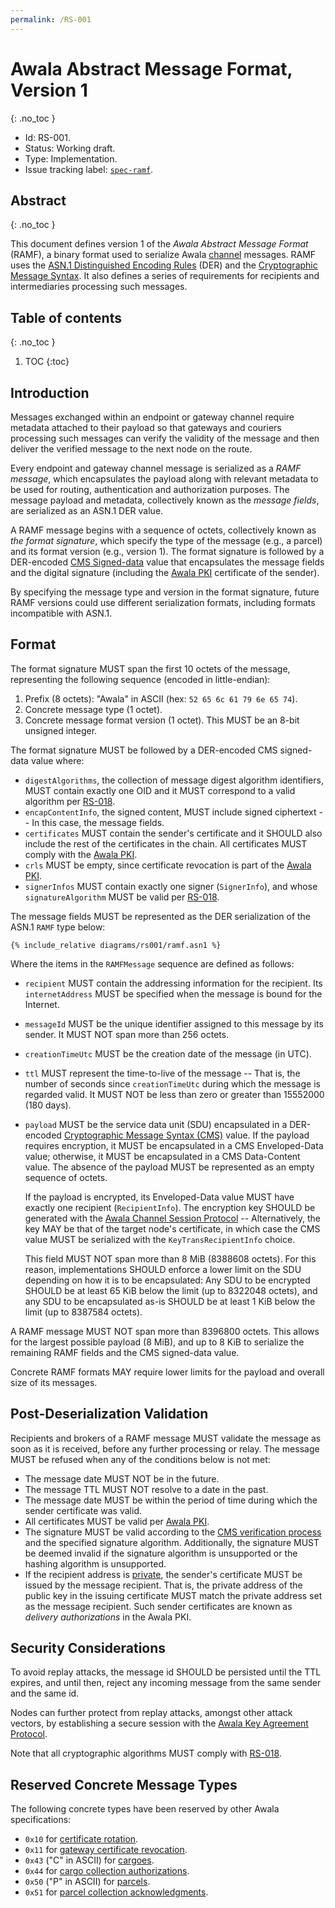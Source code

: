 ```yaml
---
permalink: /RS-001
---
```

# Awala Abstract Message Format, Version 1
{: .no_toc }

- Id: RS-001.
- Status: Working draft.
- Type: Implementation.
- Issue tracking label: [`spec-ramf`](https://github.com/AwalaNetwork/specs/labels/spec-ramf).

## Abstract
{: .no_toc }

This document defines version 1 of the _Awala Abstract Message Format_ (RAMF), a binary format used to serialize Awala [channel](./rs000-core.md#messaging-protocols) messages. RAMF uses the [ASN.1 Distinguished Encoding Rules](https://www.itu.int/rec/T-REC-X.680-X.693-201508-I/en) (DER) and the [Cryptographic Message Syntax](https://tools.ietf.org/html/rfc5652). It also defines a series of requirements for recipients and intermediaries processing such messages.

## Table of contents
{: .no_toc }

1. TOC
{:toc}

## Introduction

Messages exchanged within an endpoint or gateway channel require metadata attached to their payload so that gateways and couriers processing such messages can verify the validity of the message and then deliver the verified message to the next node on the route.

Every endpoint and gateway channel message is serialized as a _RAMF message_, which encapsulates the payload along with relevant metadata to be used for routing, authentication and authorization purposes. The message payload and metadata, collectively known as the _message fields_, are serialized as an ASN.1 DER value.

A RAMF message begins with a sequence of octets, collectively known as _the format signature_, which specify the type of the message (e.g., a parcel) and its format version (e.g., version 1). The format signature is followed by a DER-encoded [CMS Signed-data](https://tools.ietf.org/html/rfc5652#section-5) value that encapsulates the message fields and the digital signature (including the [Awala PKI](rs002-pki.md) certificate of the sender).

By specifying the message type and version in the format signature, future RAMF versions could use different serialization formats, including formats incompatible with ASN.1.

## Format

The format signature MUST span the first 10 octets of the message, representing the following sequence (encoded in little-endian):

1. Prefix (8 octets): "Awala" in ASCII (hex: `52 65 6c 61 79 6e 65 74`).
1. Concrete message type (1 octet).
1. Concrete message format version (1 octet). This MUST be an 8-bit unsigned integer. 

The format signature MUST be followed by a DER-encoded CMS signed-data value where:

  - `digestAlgorithms`, the collection of message digest algorithm identifiers, MUST contain exactly one OID and it MUST correspond to a valid algorithm per [RS-018](rs018-algorithms.md).
  - `encapContentInfo`, the signed content, MUST include signed ciphertext -- In this case, the message fields.
  - `certificates` MUST contain the sender's certificate and it SHOULD also include the rest of the certificates in the chain. All certificates MUST comply with the [Awala PKI](rs002-pki.md).
  - `crls` MUST be empty, since certificate revocation is part of the [Awala PKI](rs002-pki.md).
  - `signerInfos` MUST contain exactly one signer (`SignerInfo`), and whose `signatureAlgorithm` MUST be valid per [RS-018](rs018-algorithms.md).

The message fields MUST be represented as the DER serialization of the ASN.1 `RAMF` type below:

```
{% include_relative diagrams/rs001/ramf.asn1 %}
```

Where the items in the `RAMFMessage` sequence are defined as follows:

- `recipient` MUST contain the addressing information for the recipient. Its `internetAddress` MUST be specified when the message is bound for the Internet.
- `messageId` MUST be the unique identifier assigned to this message by its sender. It MUST NOT span more than 256 octets.
- `creationTimeUtc` MUST be the creation date of the message (in UTC).
- `ttl` MUST represent the time-to-live of the message -- That is, the number of seconds since `creationTimeUtc` during which the message is regarded valid. It MUST NOT be less than zero or greater than 15552000 (180 days).
- `payload` MUST be the service data unit (SDU) encapsulated in a DER-encoded [Cryptographic Message Syntax (CMS)](https://tools.ietf.org/html/rfc5652) value. If the payload requires encryption, it MUST be encapsulated in a CMS Enveloped-Data value; otherwise, it MUST be encapsulated in a CMS Data-Content value. The absence of the payload MUST be represented as an empty sequence of octets.

  If the payload is encrypted, its Enveloped-Data value MUST have exactly one recipient (`RecipientInfo`). The encryption key SHOULD be generated with the [Awala Channel Session Protocol](rs003-key-agreement.md) -- Alternatively, the key MAY be that of the target node's certificate, in which case the CMS value MUST be serialized with the `KeyTransRecipientInfo` choice.

  This field MUST NOT span more than 8 MiB (8388608 octets). For this reason, implementations SHOULD enforce a lower limit on the SDU depending on how it is to be encapsulated: Any SDU to be encrypted SHOULD be at least 65 KiB below the limit (up to 8322048 octets), and any SDU to be encapsulated as-is SHOULD be at least 1 KiB below the limit (up to 8387584 octets).

A RAMF message MUST NOT span more than 8396800 octets. This allows for the largest possible payload (8 MiB), and up to 8 KiB to serialize the remaining RAMF fields and the CMS signed-data value.

Concrete RAMF formats MAY require lower limits for the payload and overall size of its messages.

## Post-Deserialization Validation

Recipients and brokers of a RAMF message MUST validate the message as soon as it is received, before any further processing or relay. The message MUST be refused when any of the conditions below is not met:

- The message date MUST NOT be in the future.
- The message TTL MUST NOT resolve to a date in the past.
- The message date MUST be within the period of time during which the sender certificate was valid.
- All certificates MUST be valid per [Awala PKI](rs002-pki.md).
- The signature MUST be valid according to the [CMS verification process](https://tools.ietf.org/html/rfc5652#section-5.6) and the specified signature algorithm. Additionally, the signature MUST be deemed invalid if the signature algorithm is unsupported or the hashing algorithm is unsupported.
- If the recipient address is [private](./rs000-core.md#addressing), the sender's certificate MUST be issued by the message recipient. That is, the private address of the public key in the issuing certificate MUST match the private address set as the message recipient. Such sender certificates are known as _delivery authorizations_ in the Awala PKI.

## Security Considerations

To avoid replay attacks, the message id SHOULD be persisted until the TTL expires, and until then, reject any incoming message from the same sender and the same id.

Nodes can further protect from replay attacks, amongst other attack vectors, by establishing a secure session with the [Awala Key Agreement Protocol](rs003-key-agreement.md).

Note that all cryptographic algorithms MUST comply with [RS-018](rs018-algorithms.md).

## Reserved Concrete Message Types

The following concrete types have been reserved by other Awala specifications:

- `0x10` for [certificate rotation](rs002-pki.md#certificate-rotation).
- `0x11` for [gateway certificate revocation](rs002-pki.md#gateway-certificate-revocation-gcr).
- `0x43` ("C" in ASCII) for [cargoes](rs000-core.md#cargo).
- `0x44` for [cargo collection authorizations](rs000-core.md#cca).
- `0x50` ("P" in ASCII) for [parcels](rs000-core.md#parcel).
- `0x51` for [parcel collection acknowledgments](rs000-core.md#pca).
